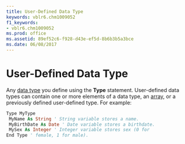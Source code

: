 ```yaml
---
title: User-Defined Data Type
keywords: vblr6.chm1009052
f1_keywords:
- vblr6.chm1009052
ms.prod: office
ms.assetid: 89ef52c6-f928-d43e-ef5d-8b6b3b5a3bce
ms.date: 06/08/2017
---
```



# User-Defined Data Type

Any [data type](vbe-glossary.md) you define using the **Type** statement. User-defined data types can contain one or more elements of a data type, an [array](vbe-glossary.md), or a previously defined user-defined type. For example:


```vb
Type MyType 
 MyName As String ' String variable stores a name. 
 MyBirthDate As Date ' Date variable stores a birthdate. 
 MySex As Integer ' Integer variable stores sex (0 for 
End Type ' female, 1 for male). 

```



